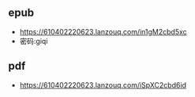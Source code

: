 ## epub
* https://610402220623.lanzouq.com/in1gM2cbd5xc
* 密码:giqi
## pdf
* https://610402220623.lanzouq.com/iSpXC2cbd6id
